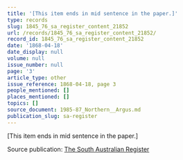 ```yaml
---
title: '[This item ends in mid sentence in the paper.]'
type: records
slug: 1845_76_sa_register_content_21852
url: /records/1845_76_sa_register_content_21852/
record_id: 1845_76_sa_register_content_21852
date: '1868-04-18'
date_display: null
volume: null
issue_number: null
page: '3'
article_type: other
issue_reference: 1868-04-18, page 3
people_mentioned: []
places_mentioned: []
topics: []
source_document: 1985-87_Northern__Argus.md
publication_slug: sa-register
---
```


[This item ends in mid sentence in the paper.]

Source publication: [The South Australian Register](/publications/sa-register/)
